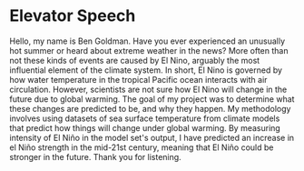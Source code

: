 # Elevator Speech

Hello, my name is Ben Goldman. Have you ever experienced an unusually hot summer or heard about extreme weather in the news? More often than not these kinds of events are caused by El Nino, arguably the most influential element of the climate system. In short, El Nino is governed by how water temperature in the tropical Pacific ocean interacts with air circulation. However, scientists are not sure how El Nino will change in the future due to global warming. The goal of my project was to determine what these changes are predicted to be, and why they happen. My methodology involves using datasets of sea surface temperature from climate models that predict how things will change under global warming. By measuring intensity of El Niño in the model set's output, I have predicted an increase in el Niño strength in the mid-21st century, meaning that El Niño could be stronger in the future. Thank you for listening.
